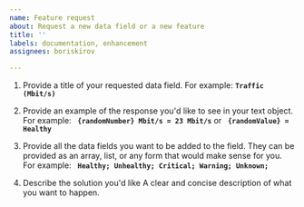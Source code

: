 ```yaml
---
name: Feature request
about: Request a new data field or a new feature
title: ''
labels: documentation, enhancement
assignees: boriskirov

---
```


1. Provide a title of your requested data field. 
For example: **`Traffic (Mbit/s)`**

2. Provide an example of the response you'd like to see in your text object. 
For example: **` {randomNumber} Mbit/s = 23 Mbit/s`** or **` {randomValue} = Healthy`**

3. Provide all the data fields you want to be added to the field. They can be provided as an array, list, or any form that would make sense for you.
For example: **` Healthy; Unhealthy; Critical; Warning; Unknown;`**

3. Describe the solution you'd like
A clear and concise description of what you want to happen.
